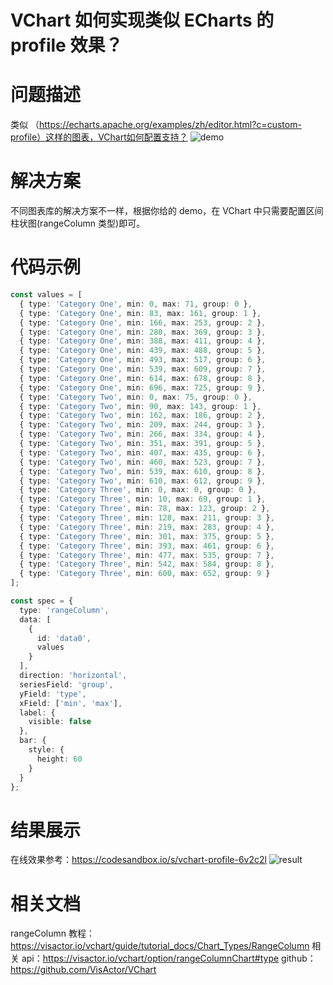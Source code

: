 # VChart 如何实现类似 ECharts 的 profile 效果？

# 问题描述

类似 （https://echarts.apache.org/examples/zh/editor.html?c=custom-profile）这样的图表，VChart如何配置支持？
![demo](/vchart/faq/100-0.png)

# 解决方案

不同图表库的解决方案不一样，根据你给的 demo，在 VChart 中只需要配置区间柱状图(rangeColumn 类型)即可。

# 代码示例

```ts
const values = [
  { type: 'Category One', min: 0, max: 71, group: 0 },
  { type: 'Category One', min: 83, max: 161, group: 1 },
  { type: 'Category One', min: 166, max: 253, group: 2 },
  { type: 'Category One', min: 280, max: 369, group: 3 },
  { type: 'Category One', min: 388, max: 411, group: 4 },
  { type: 'Category One', min: 439, max: 488, group: 5 },
  { type: 'Category One', min: 493, max: 517, group: 6 },
  { type: 'Category One', min: 539, max: 609, group: 7 },
  { type: 'Category One', min: 614, max: 678, group: 8 },
  { type: 'Category One', min: 696, max: 725, group: 9 },
  { type: 'Category Two', min: 0, max: 75, group: 0 },
  { type: 'Category Two', min: 90, max: 143, group: 1 },
  { type: 'Category Two', min: 162, max: 186, group: 2 },
  { type: 'Category Two', min: 209, max: 244, group: 3 },
  { type: 'Category Two', min: 266, max: 334, group: 4 },
  { type: 'Category Two', min: 351, max: 391, group: 5 },
  { type: 'Category Two', min: 407, max: 435, group: 6 },
  { type: 'Category Two', min: 460, max: 523, group: 7 },
  { type: 'Category Two', min: 539, max: 610, group: 8 },
  { type: 'Category Two', min: 610, max: 612, group: 9 },
  { type: 'Category Three', min: 0, max: 0, group: 0 },
  { type: 'Category Three', min: 10, max: 69, group: 1 },
  { type: 'Category Three', min: 78, max: 123, group: 2 },
  { type: 'Category Three', min: 128, max: 211, group: 3 },
  { type: 'Category Three', min: 219, max: 283, group: 4 },
  { type: 'Category Three', min: 301, max: 375, group: 5 },
  { type: 'Category Three', min: 393, max: 461, group: 6 },
  { type: 'Category Three', min: 477, max: 535, group: 7 },
  { type: 'Category Three', min: 542, max: 584, group: 8 },
  { type: 'Category Three', min: 600, max: 652, group: 9 }
];

const spec = {
  type: 'rangeColumn',
  data: [
    {
      id: 'data0',
      values
    }
  ],
  direction: 'horizontal',
  seriesField: 'group',
  yField: 'type',
  xField: ['min', 'max'],
  label: {
    visible: false
  },
  bar: {
    style: {
      height: 60
    }
  }
};
```

# 结果展示

在线效果参考：https://codesandbox.io/s/vchart-profile-6v2c2l
![result](/vchart/faq/100-1.png)

# 相关文档

rangeColumn 教程：https://visactor.io/vchart/guide/tutorial_docs/Chart_Types/RangeColumn
相关 api：https://visactor.io/vchart/option/rangeColumnChart#type
github：https://github.com/VisActor/VChart
